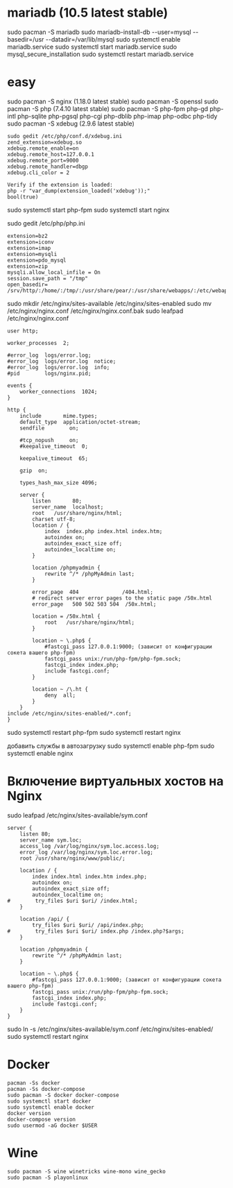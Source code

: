 # mariadb (10.5 latest stable)
sudo pacman -S mariadb
sudo mariadb-install-db --user=mysql --basedir=/usr --datadir=/var/lib/mysql
sudo systemctl enable mariadb.service
sudo systemctl start mariadb.service
sudo mysql_secure_installation
sudo systemctl restart mariadb.service

# easy
sudo pacman -S nginx    (1.18.0 latest stable)
sudo pacman -S openssl
sudo pacman -S php      (7.4.10 latest stable)
sudo pacman -S php-fpm php-gd php-intl php-sqlite php-pgsql php-cgi php-dblib php-imap php-odbc php-tidy
sudo pacman -S xdebug   (2.9.6 latest stable)
```
sudo gedit /etc/php/conf.d/xdebug.ini
zend_extension=xdebug.so
xdebug.remote_enable=on
xdebug.remote_host=127.0.0.1
xdebug.remote_port=9000
xdebug.remote_handler=dbgp
xdebug.cli_color = 2

Verify if the extension is loaded:
php -r "var_dump(extension_loaded('xdebug'));"
bool(true)
```

sudo systemctl start php-fpm
sudo systemctl start nginx

sudo gedit /etc/php/php.ini
```
extension=bz2
extension=iconv
extension=imap
extension=mysqli
extension=pdo_mysql
extension=zip
mysqli.allow_local_infile = On
session.save_path = "/tmp"
open_basedir= /srv/http/:/home/:/tmp/:/usr/share/pear/:/usr/share/webapps/:/etc/webapps/:/usr/share/nginx/html
```
sudo mkdir /etc/nginx/sites-available /etc/nginx/sites-enabled
sudo mv /etc/nginx/nginx.conf /etc/nginx/nginx.conf.bak
sudo leafpad /etc/nginx/nginx.conf
```
user http;

worker_processes  2;

#error_log  logs/error.log;
#error_log  logs/error.log  notice;
#error_log  logs/error.log  info;
#pid        logs/nginx.pid;

events {
    worker_connections  1024;
}

http {
    include       mime.types;
    default_type  application/octet-stream;
    sendfile        on;

    #tcp_nopush     on;
    #keepalive_timeout  0;

    keepalive_timeout  65;

    gzip  on;

    types_hash_max_size 4096;

    server {
        listen       80;
        server_name  localhost;
        root   /usr/share/nginx/html;
        charset utf-8;
        location / {
            index  index.php index.html index.htm;
            autoindex on;
            autoindex_exact_size off;
            autoindex_localtime on;
        }

        location /phpmyadmin {
            rewrite ^/* /phpMyAdmin last;
        }

        error_page  404              /404.html;
        # redirect server error pages to the static page /50x.html
        error_page   500 502 503 504  /50x.html;

        location = /50x.html {
            root   /usr/share/nginx/html;
        }

        location ~ \.php$ {
            #fastcgi_pass 127.0.0.1:9000; (зависит от конфигурации сокета вашего php-fpm)
            fastcgi_pass unix:/run/php-fpm/php-fpm.sock;
            fastcgi_index index.php;
            include fastcgi.conf;
        }

        location ~ /\.ht {
            deny  all;
        }
    }
include /etc/nginx/sites-enabled/*.conf;
}
```
sudo systemctl restart php-fpm
sudo systemctl restart nginx

добавить службы в автозагрузку
sudo systemctl enable php-fpm
sudo systemctl enable nginx

# Включение виртуальных хостов на Nginx
sudo leafpad /etc/nginx/sites-available/sym.conf
```
server {
    listen 80;
    server_name sym.loc;
    access_log /var/log/nginx/sym.loc.access.log;
    error_log /var/log/nginx/sym.loc.error.log;
    root /usr/share/nginx/www/public/;

    location / {
        index index.html index.htm index.php;
        autoindex on;
        autoindex_exact_size off;
        autoindex_localtime on;
#        try_files $uri $uri/ /index.html;
    }

    location /api/ {
        try_files $uri $uri/ /api/index.php;
#        try_files $uri $uri/ index.php /index.php?$args;
    }

    location /phpmyadmin {
        rewrite ^/* /phpMyAdmin last;
    }

    location ~ \.php$ {
        #fastcgi_pass 127.0.0.1:9000; (зависит от конфигурации сокета вашего php-fpm)
        fastcgi_pass unix:/run/php-fpm/php-fpm.sock;
        fastcgi_index index.php;
        include fastcgi.conf;
    }
}
```
sudo ln -s /etc/nginx/sites-available/sym.conf /etc/nginx/sites-enabled/
sudo systemctl restart nginx

# Docker
```
pacman -Ss docker
pacman -Ss docker-compose
sudo pacman -S docker docker-compose
sudo systemctl start docker
sudo systemctl enable docker
docker version
docker-compose version
sudo usermod -aG docker $USER
```

# Wine
```
sudo pacman -S wine winetricks wine-mono wine_gecko
sudo pacman -S playonlinux
```
